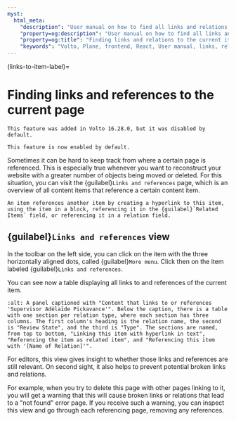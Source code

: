 ```yaml
---
myst:
  html_meta:
    "description": "User manual on how to find all links and relations to the current item."
    "property=og:description": "User manual on how to find all links and relations to the current item."
    "property=og:title": "Finding links and relations to the current item."
    "keywords": "Volto, Plone, frontend, React, User manual, links, relations, references, related content"
---
```


(links-to-item-label)=

# Finding links and references to the current page

```{versionadded} Volto 16.28.0
This feature was added in Volto 16.28.0, but it was disabled by default.
```

```{versionchanged} Volto 17.0.0-alpha.19
This feature is now enabled by default.
```

Sometimes it can be hard to keep track from where a certain page is referenced.
This is especially true whenever you want to reconstruct your website with a greater number of objects being moved or deleted.
For this situation, you can visit the {guilabel}`Links and references` page, which is an overview of all content items that reference a certain content item.

```{note}
An item references another item by creating a hyperlink to this item, using the item in a block, referencing it in the {guilabel}`Related Items` field, or referencing it in a relation field.
```

## {guilabel}`Links and references` view

In the toolbar on the left side, you can click on the item with the three horizontally aligned dots, called {guilabel}`More menu`.
Click then on the item labeled {guilabel}`Links and references`.

You can see now a table displaying all links to and references of the current item.

```{image} ../_static/user-manual/manage/link-to-items.png
:alt: A panel captioned with "Content that links to or references 'Supervisor Adélaïde Pickavance'". Below the caption, there is a table with one section per relation type, where each section has three columns. The first column's heading is the relation name, the second is "Review State", and the third is "Type". The sections are named, from top to bottom, "Linking this item with hyperlink in text", "Referencing the item as related item", and "Referencing this item with '[Name of Relation]'".
```

For editors, this view gives insight to whether those links and references are still relevant.
On second sight, it also helps to prevent potential broken links and relations.

For example, when you try to delete this page with other pages linking to it, you will get a warning that this will cause broken links or relations that lead to a "not found" error page.
If you receive such a warning, you can inspect this view and go through each referencing page, removing any references.